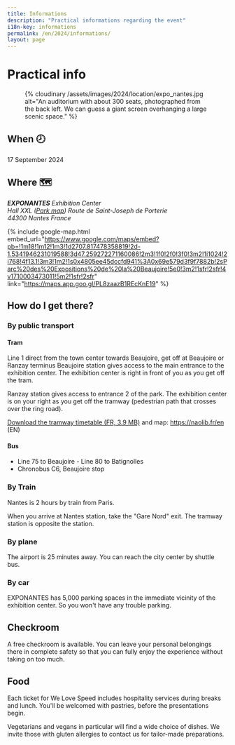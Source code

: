 ```yaml
---
title: Informations
description: "Practical informations regarding the event"
i18n-key: informations
permalink: /en/2024/informations/
layout: page
---
```


# Practical info

<figure>
  {% cloudinary /assets/images/2024/location/expo_nantes.jpg alt="An auditorium with about 300 seats, photographed from the back left. We can guess a giant screen overhanging a large scenic space." %}
</figure>

## When <span aria-hidden>🕗</span>

17 September 2024

## Where <span aria-hidden>🗺️</span>

<address>
  <strong>EXPONANTES</strong>
  Exhibition Center<br>
  Hall XXL (<a href="http://www.exponantes.fr/visite_virtuelle/pdf/exponantes-3d.pdf" target="_blank" rel="noopener">Park map</a>)
  Route de Saint-Joseph de Porterie<br>
  44300 Nantes
  France
</address>

{% include google-map.html embed_url="https://www.google.com/maps/embed?pb=!1m18!1m12!1m3!1d2707.817478358819!2d-1.5341946231019588!3d47.259272271160086!2m3!1f0!2f0!3f0!3m2!1i1024!2i768!4f13.1!3m3!1m2!1s0x4805ee45dccfd941%3A0x69e579d3f9f7882b!2sParc%20des%20Expositions%20de%20la%20Beaujoire!5e0!3m2!1sfr!2sfr!4v1710003473011!5m2!1sfr!2sfr" link="https://maps.app.goo.gl/PL8zaazB1REcKnE19" %}

## How do I get there?

### By public transport

#### **Tram**

Line 1 direct from the town center towards Beaujoire, get off at Beaujoire or Ranzay terminus Beaujoire station gives access to the main entrance to the exhibition center. The exhibition center is right in front of you as you get off the tram.

Ranzay station gives access to entrance 2 of the park. The exhibition center is on your right as you get off the tramway (pedestrian path that crosses over the ring road).

[Download the tramway timetable (FR, 3.9 MB)](https://naolib.fr/fr/fiche-horaires-ligne-1) and map: <a href="https://naolib.fr/en">https://naolib.fr/en (EN)</a>

#### **Bus**

* Line 75 to Beaujoire - Line 80 to Batignolles
* Chronobus C6, Beaujoire stop

### By Train

Nantes is 2 hours by train from Paris.

When you arrive at Nantes station, take the "Gare Nord" exit. The tramway station is opposite the station.

### By plane

The airport is 25 minutes away. You can reach the city center by shuttle bus.

### By car

EXPONANTES has 5,000 parking spaces in the immediate vicinity of the exhibition center. So you won't have any trouble parking.

## Checkroom

A free checkroom is available. You can leave your personal belongings there in complete safety so that you can fully enjoy the experience without taking on too much.

## Food

Each ticket for We Love Speed includes hospitality services during breaks and lunch. You'll be welcomed with pastries, before the presentations begin.

Vegetarians and vegans in particular will find a wide choice of dishes. We invite those with gluten allergies to contact us for tailor-made preparations.
